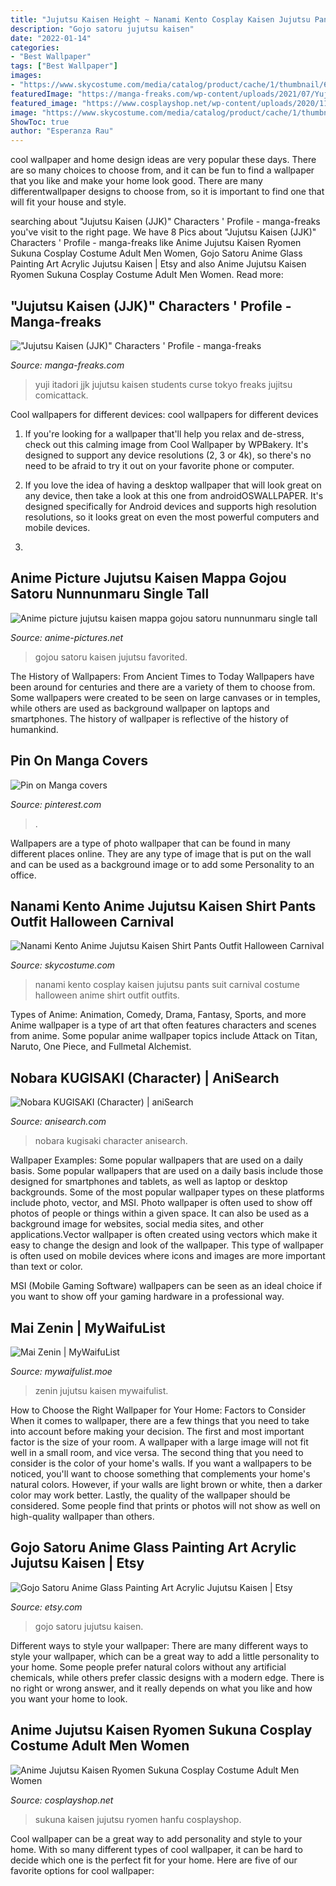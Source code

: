 ```yaml
---
title: "Jujutsu Kaisen Height ~ Nanami Kento Cosplay Kaisen Jujutsu Pants Suit Carnival Costume Halloween Anime Shirt Outfit Outfits"
description: "Gojo satoru jujutsu kaisen"
date: "2022-01-14"
categories:
- "Best Wallpaper"
tags: ["Best Wallpaper"]
images:
- "https://www.skycostume.com/media/catalog/product/cache/1/thumbnail/600x600/9df78eab33525d08d6e5fb8d27136e95/1/2/12002592-5.jpg"
featuredImage: "https://manga-freaks.com/wp-content/uploads/2021/07/Yuji_Itadori_28SJ_2020-4329-758x1191.png"
featured_image: "https://www.cosplayshop.net/wp-content/uploads/2020/11/08/xq/do2rv4raies.jpg"
image: "https://www.skycostume.com/media/catalog/product/cache/1/thumbnail/600x600/9df78eab33525d08d6e5fb8d27136e95/1/2/12002592-5.jpg"
ShowToc: true
author: "Esperanza Rau"
---
```



cool wallpaper and home design ideas are very popular these days. There are so many choices to choose from, and it can be fun to find a wallpaper that you like and make your home look good. There are many differentwallpaper designs to choose from, so it is important to find one that will fit your house and style.

	

		
searching about &quot;Jujutsu Kaisen (JJK)&quot; Characters &#039; Profile - manga-freaks you've visit to the right page. We have 8 Pics about &quot;Jujutsu Kaisen (JJK)&quot; Characters &#039; Profile - manga-freaks like Anime Jujutsu Kaisen Ryomen Sukuna Cosplay Costume Adult Men Women, Gojo Satoru Anime Glass Painting Art Acrylic Jujutsu Kaisen | Etsy and also Anime Jujutsu Kaisen Ryomen Sukuna Cosplay Costume Adult Men Women. Read more:
		
    
## &quot;Jujutsu Kaisen (JJK)&quot; Characters &#039; Profile - Manga-freaks

<img loading=lazy src="https://manga-freaks.com/wp-content/uploads/2021/07/Yuji_Itadori_28SJ_2020-4329-758x1191.png" onerror="this.onerror=null;this.src='https://tse2.mm.bing.net/th?id=OIP.xNNCQjgbWkj4qn5B4VtvsAHaLo&amp;pid=15.1';" alt="&quot;Jujutsu Kaisen (JJK)&quot; Characters &#039; Profile - manga-freaks">

_Source: manga-freaks.com_

>yuji itadori jjk jujutsu kaisen students curse tokyo freaks jujitsu comicattack. 

	

Cool wallpapers for different devices:
cool wallpapers for different devices 

1. If you're looking for a wallpaper that'll help you relax and de-stress, check out this calming image from Cool Wallpaper by WPBakery. It's designed to support any device resolutions (2, 3 or 4k), so there's no need to be afraid to try it out on your favorite phone or computer.

2. If you love the idea of having a desktop wallpaper that will look great on any device, then take a look at this one from androidOSWALLPAPER. It's designed specifically for Android devices and supports high resolution resolutions, so it looks great on even the most powerful computers and mobile devices.

3.

    
## Anime Picture Jujutsu Kaisen Mappa Gojou Satoru Nunnunmaru Single Tall

<img loading=lazy src="https://anime-pictures.net/pictures/get_image/662056-1305x1718-jujutsu+kaisen-mappa-gojou+satoru-nunnunmaru-single-tall+image.jpg" onerror="this.onerror=null;this.src='https://tse3.mm.bing.net/th?id=OIP.YloJ5iF54zaMQVHRSb2QewHaJw&amp;pid=15.1';" alt="Anime picture jujutsu kaisen mappa gojou satoru nunnunmaru single tall">

_Source: anime-pictures.net_

>gojou satoru kaisen jujutsu favorited. 

	

The History of Wallpapers: From Ancient Times to Today
Wallpapers have been around for centuries and there are a variety of them to choose from. Some wallpapers were created to be seen on large canvases or in temples, while others are used as background wallpaper on laptops and smartphones. The history of wallpaper is reflective of the history of humankind.

    
## Pin On Manga Covers

<img loading=lazy src="https://i.pinimg.com/736x/98/ec/fe/98ecfe558887124541f5fbf1672a516a.jpg" onerror="this.onerror=null;this.src='https://tse1.mm.bing.net/th?id=OIP.C1mkfctma-yXWvZYjQmZXAHaKt&amp;pid=15.1';" alt="Pin on Manga covers">

_Source: pinterest.com_

>. 

	



Wallpapers are a type of photo wallpaper that can be found in many different places online. They are any type of image that is put on the wall and can be used as a background image or to add some Personality to an office.

    
## Nanami Kento Anime Jujutsu Kaisen Shirt Pants Outfit Halloween Carnival

<img loading=lazy src="https://www.skycostume.com/media/catalog/product/cache/1/thumbnail/600x600/9df78eab33525d08d6e5fb8d27136e95/1/2/12002592-5.jpg" onerror="this.onerror=null;this.src='https://tse2.mm.bing.net/th?id=OIP.VFbh4j0Nq6HWqn74kfQ3BwHaHa&amp;pid=15.1';" alt="Nanami Kento Anime Jujutsu Kaisen Shirt Pants Outfit Halloween Carnival">

_Source: skycostume.com_

>nanami kento cosplay kaisen jujutsu pants suit carnival costume halloween anime shirt outfit outfits. 

	

Types of Anime: Animation, Comedy, Drama, Fantasy, Sports, and more
Anime wallpaper is a type of art that often features characters and scenes from anime. Some popular anime wallpaper topics include Attack on Titan, Naruto, One Piece, and Fullmetal Alchemist.

    
## Nobara KUGISAKI (Character) | AniSearch

<img loading=lazy src="https://cdn.anisearch.com/images/character/screen/97/97605/full/504070.jpg" onerror="this.onerror=null;this.src='https://tse3.mm.bing.net/th?id=OIP.v7d4mygolRE5heR9w9grmAHaEK&amp;pid=15.1';" alt="Nobara KUGISAKI (Character) | aniSearch">

_Source: anisearch.com_

>nobara kugisaki character anisearch. 

	

Wallpaper Examples: Some popular wallpapers that are used on a daily basis.
Some popular wallpapers that are used on a daily basis include those designed for smartphones and tablets, as well as laptop or desktop backgrounds. Some of the most popular wallpaper types on these platforms include photo, vector, and MSI. 
Photo wallpaper is often used to show off photos of people or things within a given space. It can also be used as a background image for websites, social media sites, and other applications.Vector wallpaper is often created using vectors which make it easy to change the design and look of the wallpaper. This type of wallpaper is often used on mobile devices where icons and images are more important than text or color. 

MSI (Mobile Gaming Software) wallpapers can be seen as an ideal choice if you want to show off your gaming hardware in a professional way.

    
## Mai Zenin | MyWaifuList

<img loading=lazy src="https://thicc.mywaifulist.moe/waifus/26115/8e33d9d962ae91fc2c63fefc35ae4bfea87a84d82ff634ad207f6a7c423a7263_thumb.jpg" onerror="this.onerror=null;this.src='https://tse1.mm.bing.net/th?id=OIP.l-JweG-fbnxL-mKpoOy45wAAAA&amp;pid=15.1';" alt="Mai Zenin | MyWaifuList">

_Source: mywaifulist.moe_

>zenin jujutsu kaisen mywaifulist. 

	

How to Choose the Right Wallpaper for Your Home: Factors to Consider
When it comes to wallpaper, there are a few things that you need to take into account before making your decision. The first and most important factor is the size of your room. A wallpaper with a large image will not fit well in a small room, and vice versa. 
The second thing that you need to consider is the color of your home's walls. If you want a wallpapers to be noticed, you'll want to choose something that complements your home's natural colors. However, if your walls are light brown or white, then a darker color may work better. 
Lastly, the quality of the wallpaper should be considered. Some people find that prints or photos will not show as well on high-quality wallpaper than others.

    
## Gojo Satoru Anime Glass Painting Art Acrylic Jujutsu Kaisen | Etsy

<img loading=lazy src="https://i.etsystatic.com/24154360/r/il/df2123/3102186417/il_fullxfull.3102186417_3vur.jpg" onerror="this.onerror=null;this.src='https://tse4.mm.bing.net/th?id=OIP.Ow0wW3qAA0sGTO6XgfP99QHaJ4&amp;pid=15.1';" alt="Gojo Satoru Anime Glass Painting Art Acrylic Jujutsu Kaisen | Etsy">

_Source: etsy.com_

>gojo satoru jujutsu kaisen. 

	

Different ways to style your wallpaper:
There are many different ways to style your wallpaper, which can be a great way to add a little personality to your home. Some people prefer natural colors without any artificial chemicals, while others prefer classic designs with a modern edge. There is no right or wrong answer, and it really depends on what you like and how you want your home to look.

    
## Anime Jujutsu Kaisen Ryomen Sukuna Cosplay Costume Adult Men Women

<img loading=lazy src="https://www.cosplayshop.net/wp-content/uploads/2020/11/08/xq/do2rv4raies.jpg" onerror="this.onerror=null;this.src='https://tse3.mm.bing.net/th?id=OIP.eGWUbEnglBX8IpNSOWT8DgHaHZ&amp;pid=15.1';" alt="Anime Jujutsu Kaisen Ryomen Sukuna Cosplay Costume Adult Men Women">

_Source: cosplayshop.net_

>sukuna kaisen jujutsu ryomen hanfu cosplayshop. 

	

Cool wallpaper can be a great way to add personality and style to your home. With so many different types of cool wallpaper, it can be hard to decide which one is the perfect fit for your home. Here are five of our favorite options for cool wallpaper: 

